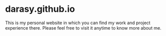 # darasy.github.io

This is my personal website in which you can find my work and project experience there. Please feel free to visit it anytime to know more about me.